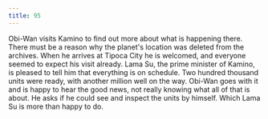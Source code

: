 ```yaml
---
title: 95
---
```


Obi-Wan visits Kamino to find out more about what is happening there.
There must be a reason why the planet's location was deleted from the archives.
When he arrives at Tipoca City he is welcomed, and everyone seemed to expect his visit already.
Lama Su, the prime minister of Kamino, is pleased to tell him that everything is on schedule.
Two hundred thousand units were ready, with another million well on the way.
Obi-Wan goes with it and is happy to hear the good news, not really knowing what all of that is about.
He asks if he could see and inspect the units by himself.
Which Lama Su is more than happy to do.
